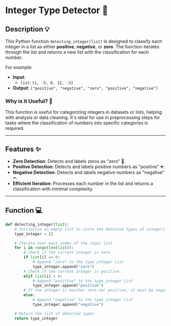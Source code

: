 # **Integer Type Detector** 🔢

## Description 💡

This Python function `detecting_integer(list)` is designed to classify each integer in a list as either **positive**, **negative**, or **zero**. The function iterates through the list and returns a new list with the classification for each number.

For example:
- **Input**: 
  - `list`: `[1, -5, 0, 12, -3]`
- **Output**: `["positive", "negative", "zero", "positive", "negative"]`

### Why is it Useful? 🤔
This function is useful for categorizing integers in datasets or lists, helping with analysis or data cleaning. It's ideal for use in preprocessing steps for tasks where the classification of numbers into specific categories is required.

---

## **Features** ✨

- **Zero Detection**: Detects and labels zeros as "zero" 🔢.
- **Positive Detection**: Detects and labels positive numbers as "positive" ➕.
- **Negative Detection**: Detects and labels negative numbers as "negative" ➖.
- **Efficient Iteration**: Processes each number in the list and returns a classification with minimal complexity.

---

## **Function** 💻

```python
def detecting_integer(list):
    # Initialize an empty list to store the detected types of integers
    type_integer = []

    # Iterate over each index of the input list
    for i in range(len(list)):
        # Check if the current integer is zero
        if list[i] == 0:
            # Append "zero" to the type_integer list
            type_integer.append("zero")
        # Check if the current integer is positive
        elif list[i] > 0:
            # Append "positive" to the type_integer list
            type_integer.append("positive")
        # If the integer is neither zero nor positive, it must be negative
        else:
            # Append "negative" to the type_integer list
            type_integer.append("negative")

    # Return the list of detected types
    return type_integer
